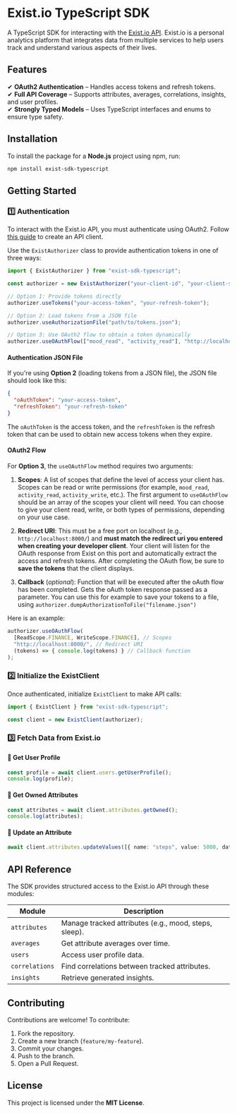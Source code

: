 # **Exist.io TypeScript SDK**

A TypeScript SDK for interacting with the [Exist.io API](https://exist.io/). Exist.io is a personal analytics platform that integrates data from multiple services to help users track and understand various aspects of their lives.

## **Features**
✔ **OAuth2 Authentication** – Handles access tokens and refresh tokens.  
✔ **Full API Coverage** – Supports attributes, averages, correlations, insights, and user profiles.  
✔ **Strongly Typed Models** – Uses TypeScript interfaces and enums to ensure type safety.  

## **Installation**
To install the package for a **Node.js** project using npm, run:
```sh
npm install exist-sdk-typescript
```

## **Getting Started**

### **1️⃣ Authentication**
To interact with the Exist.io API, you must authenticate using OAuth2. Follow [this guide](https://exist.io/blog/how-to-get-api-token/) to create an API client.

Use the `ExistAuthorizer` class to provide authentication tokens in one of three ways:

```typescript
import { ExistAuthorizer } from "exist-sdk-typescript";

const authorizer = new ExistAuthorizer("your-client-id", "your-client-secret");

// Option 1: Provide tokens directly
authorizer.useTokens("your-access-token", "your-refresh-token");

// Option 2: Load tokens from a JSON file
authorizer.useAuthorizationFile("path/to/tokens.json");

// Option 3: Use OAuth2 flow to obtain a token dynamically
authorizer.useOAuthFlow(["mood_read", "activity_read"], "http://localhost:8000/callback");
```

#### **Authentication JSON File**
If you're using **Option 2** (loading tokens from a JSON file), the JSON file should look like this:

```json
{
  "oAuthToken": "your-access-token",
  "refreshToken": "your-refresh-token"
}
```

The `oAuthToken` is the access token, and the `refreshToken` is the refresh token that can be used to obtain new access tokens when they expire.

#### **OAuth2 Flow**
For **Option 3**, the `useOAuthFlow` method requires two arguments:

1. **Scopes**: A list of scopes that define the level of access your client has. Scopes can be read or write permissions (for example, `mood_read`, `activity_read`, `activity_write`, etc.). The first argument to `useOAuthFlow` should be an array of the scopes your client will need. You can choose to give your client read, write, or both types of permissions, depending on your use case.

2. **Redirect URI**: This must be a free port on localhost (e.g., `http://localhost:8000/`) and **must match the redirect uri you entered when creating your developer client**. Your client will listen for the OAuth response from Exist on this port and automatically extract the access and refresh tokens. After completing the OAuth flow, be sure to **save the tokens** that the client displays.

3. **Callback** (*optional*): Function that will be executed after the oAuth flow has been completed. Gets the oAuth token response passed as a parameter. You can use this for example to save your tokens to a file, using `authorizer.dumpAuthorizationToFile("filename.json")`

Here is an example:
```typescript
authorizer.useOAuthFlow(
  [ReadScope.FINANCE, WriteScope.FINANCE], // Scopes
  "http://localhost:8000/", // Redirect URI
  (tokens) => { console.log(tokens) } // Callback function
);
```

### **2️⃣ Initialize the ExistClient**
Once authenticated, initialize `ExistClient` to make API calls:
```typescript
import { ExistClient } from "exist-sdk-typescript";

const client = new ExistClient(authorizer);
```

### **3️⃣ Fetch Data from Exist.io**
#### **📌 Get User Profile**
```typescript
const profile = await client.users.getUserProfile();
console.log(profile);
```

#### **📌 Get Owned Attributes**
```typescript
const attributes = await client.attributes.getOwned();
console.log(attributes);
```

#### **📌 Update an Attribute**
```typescript
await client.attributes.updateValues([{ name: "steps", value: 5000, date: "2025-03-05" }]);
```

## **API Reference**
The SDK provides structured access to the Exist.io API through these modules:

| Module | Description |
|--------|-------------|
| `attributes` | Manage tracked attributes (e.g., mood, steps, sleep). |
| `averages` | Get attribute averages over time. |
| `users` | Access user profile data. |
| `correlations` | Find correlations between tracked attributes. |
| `insights` | Retrieve generated insights. |

## **Contributing**
Contributions are welcome! To contribute:
1. Fork the repository.
2. Create a new branch (`feature/my-feature`).
3. Commit your changes.
4. Push to the branch.
5. Open a Pull Request.

## **License**
This project is licensed under the **MIT License**.
